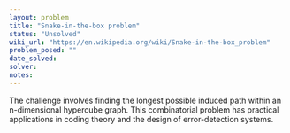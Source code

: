 ```yaml
---
layout: problem
title: "Snake-in-the-box problem"
status: "Unsolved"
wiki_url: "https://en.wikipedia.org/wiki/Snake-in-the-box_problem"
problem_posed: ""
date_solved:
solver:
notes:
---
```

The challenge involves finding the longest possible induced path within an n-dimensional hypercube graph. This combinatorial problem has practical applications in coding theory and the design of error-detection systems.